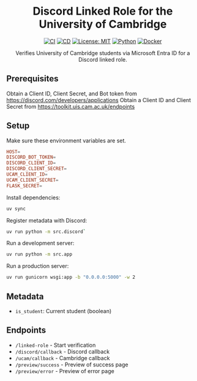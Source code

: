 <div align="center">

# Discord Linked Role for the University of Cambridge

[![CI](https://github.com/cucats/discord-linked-role/actions/workflows/ci.yml/badge.svg)](https://github.com/cucats/discord-linked-role/actions/workflows/ci.yml)
[![CD](https://github.com/cucats/discord-linked-role/actions/workflows/cd.yml/badge.svg)](https://github.com/cucats/discord-linked-role/actions/workflows/cd.yml)
[![License: MIT](https://img.shields.io/badge/License-MIT-yellow.svg)](https://opensource.org/licenses/MIT)
[![Python](https://img.shields.io/badge/python-3.12%2B-blue)](https://www.python.org/downloads/)
[![Docker](https://img.shields.io/badge/docker-%230db7ed.svg?logo=docker&logoColor=white)](https://ghcr.io/cucats/discord-linked-role)

Verifies University of Cambridge students via Microsoft Entra ID for a Discord linked role.

</div>

## Prerequisites

Obtain a Client ID, Client Secret, and Bot token from https://discord.com/developers/applications
Obtain a Client ID and Client Secret from https://toolkit.uis.cam.ac.uk/endpoints

## Setup

Make sure these environment variables are set.

```conf
HOST=
DISCORD_BOT_TOKEN=
DISCORD_CLIENT_ID=
DISCORD_CLIENT_SECRET=
UCAM_CLIENT_ID=
UCAM_CLIENT_SECRET=
FLASK_SECRET=
```

Install dependencies:

```sh
uv sync
```

Register metadata with Discord:

```sh
uv run python -m src.discord`
```

Run a development server:

```sh
uv run python -m src.app
```

Run a production server:

```sh
uv run gunicorn wsgi:app -b "0.0.0.0:5000" -w 2
```

## Metadata

- `is_student`: Current student (boolean)

## Endpoints

- `/linked-role` - Start verification
- `/discord/callback` - Discord callback
- `/ucam/callback` - Cambridge callback
- `/preview/success` - Preview of success page
- `/preview/error` - Preview of error page
